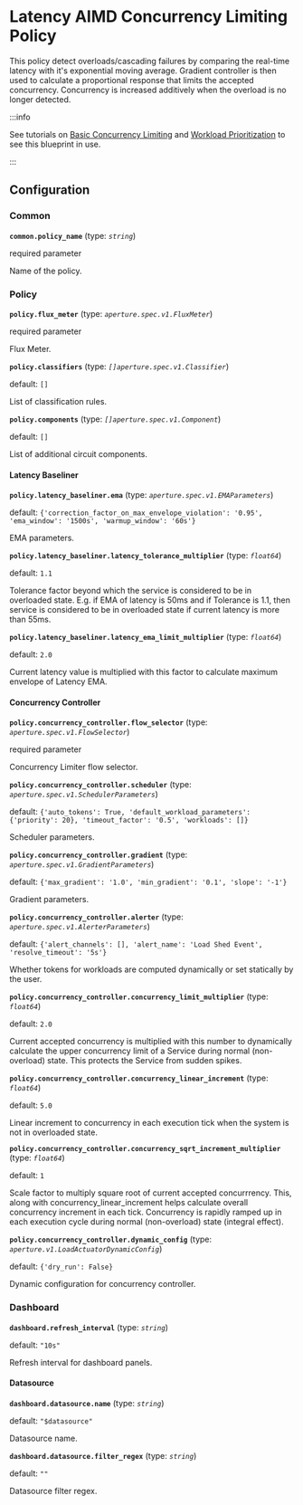 # Latency AIMD Concurrency Limiting Policy

This policy detect overloads/cascading failures by comparing the real-time
latency with it's exponential moving average. Gradient controller is then used
to calculate a proportional response that limits the accepted concurrency.
Concurrency is increased additively when the overload is no longer detected.

:::info

See tutorials on
[Basic Concurrency Limiting](/tutorials/integrations/flow-control/concurrency-limiting/basic-concurrency-limiting.md)
and
[Workload Prioritization](/tutorials/integrations/flow-control/concurrency-limiting/workload-prioritization.md)
to see this blueprint in use.

:::

## Configuration

<!-- Configuration Marker -->

### Common

**`common.policy_name`** (type: _`string`_)

required parameter

Name of the policy.

### Policy

**`policy.flux_meter`** (type: _`aperture.spec.v1.FluxMeter`_)

required parameter

Flux Meter.

**`policy.classifiers`** (type: _`[]aperture.spec.v1.Classifier`_)

default: `[]`

List of classification rules.

**`policy.components`** (type: _`[]aperture.spec.v1.Component`_)

default: `[]`

List of additional circuit components.

#### Latency Baseliner

**`policy.latency_baseliner.ema`** (type: _`aperture.spec.v1.EMAParameters`_)

default:
`{'correction_factor_on_max_envelope_violation': '0.95', 'ema_window': '1500s', 'warmup_window': '60s'}`

EMA parameters.

**`policy.latency_baseliner.latency_tolerance_multiplier`** (type: _`float64`_)

default: `1.1`

Tolerance factor beyond which the service is considered to be in overloaded
state. E.g. if EMA of latency is 50ms and if Tolerance is 1.1, then service is
considered to be in overloaded state if current latency is more than 55ms.

**`policy.latency_baseliner.latency_ema_limit_multiplier`** (type: _`float64`_)

default: `2.0`

Current latency value is multiplied with this factor to calculate maximum
envelope of Latency EMA.

#### Concurrency Controller

**`policy.concurrency_controller.flow_selector`** (type:
_`aperture.spec.v1.FlowSelector`_)

required parameter

Concurrency Limiter flow selector.

**`policy.concurrency_controller.scheduler`** (type:
_`aperture.spec.v1.SchedulerParameters`_)

default:
`{'auto_tokens': True, 'default_workload_parameters': {'priority': 20}, 'timeout_factor': '0.5', 'workloads': []}`

Scheduler parameters.

**`policy.concurrency_controller.gradient`** (type:
_`aperture.spec.v1.GradientParameters`_)

default: `{'max_gradient': '1.0', 'min_gradient': '0.1', 'slope': '-1'}`

Gradient parameters.

**`policy.concurrency_controller.alerter`** (type:
_`aperture.spec.v1.AlerterParameters`_)

default:
`{'alert_channels': [], 'alert_name': 'Load Shed Event', 'resolve_timeout': '5s'}`

Whether tokens for workloads are computed dynamically or set statically by the
user.

**`policy.concurrency_controller.concurrency_limit_multiplier`** (type:
_`float64`_)

default: `2.0`

Current accepted concurrency is multiplied with this number to dynamically
calculate the upper concurrency limit of a Service during normal (non-overload)
state. This protects the Service from sudden spikes.

**`policy.concurrency_controller.concurrency_linear_increment`** (type:
_`float64`_)

default: `5.0`

Linear increment to concurrency in each execution tick when the system is not in
overloaded state.

**`policy.concurrency_controller.concurrency_sqrt_increment_multiplier`** (type:
_`float64`_)

default: `1`

Scale factor to multiply square root of current accepted concurrrency. This,
along with concurrency_linear_increment helps calculate overall concurrency
increment in each tick. Concurrency is rapidly ramped up in each execution cycle
during normal (non-overload) state (integral effect).

**`policy.concurrency_controller.dynamic_config`** (type:
_`aperture.v1.LoadActuatorDynamicConfig`_)

default: `{'dry_run': False}`

Dynamic configuration for concurrency controller.

### Dashboard

**`dashboard.refresh_interval`** (type: _`string`_)

default: `"10s"`

Refresh interval for dashboard panels.

#### Datasource

**`dashboard.datasource.name`** (type: _`string`_)

default: `"$datasource"`

Datasource name.

**`dashboard.datasource.filter_regex`** (type: _`string`_)

default: `""`

Datasource filter regex.
